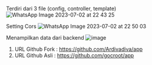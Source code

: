 Terdiri dari 3 file (config, controller, template)
![WhatsApp Image 2023-07-02 at 22 43 25](https://github.com/Ardivadiva/ws/assets/104070659/f30d19e7-3be2-4645-bb71-eca50e16b4e7)

Setting Cors
![WhatsApp Image 2023-07-02 at 22 50 03](https://github.com/Ardivadiva/ws/assets/104070659/1fe692ea-f2c6-404b-b7c0-e32753ce2219)

Menampilkan data dari backend
![image](https://github.com/Ardivadiva/ws/assets/104070659/dc54816a-3cf3-4b1e-b22c-0e6058cd3ad5)

1. URL Github Fork : https://github.com/Ardivadiva/app
2. URL Github Asli : https://github.com/gocroot/app
   
